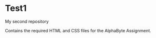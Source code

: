 # Test1
My second repository

Contains the required HTML and CSS files for the AlphaByte Assignment.
